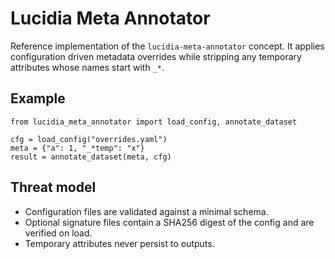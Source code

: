 # Lucidia Meta Annotator

Reference implementation of the `lucidia-meta-annotator` concept.  It
applies configuration driven metadata overrides while stripping any
temporary attributes whose names start with `_*`.

## Example

```
from lucidia_meta_annotator import load_config, annotate_dataset

cfg = load_config("overrides.yaml")
meta = {"a": 1, "_*temp": "x"}
result = annotate_dataset(meta, cfg)
```

## Threat model

* Configuration files are validated against a minimal schema.
* Optional signature files contain a SHA256 digest of the config and are
  verified on load.
* Temporary attributes never persist to outputs.
